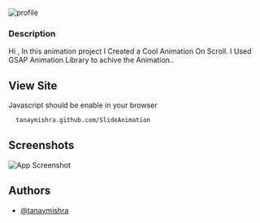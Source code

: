 
 ![profile](https://i.ibb.co/vZ3CmKn/Group-1.jpg)
### Description
Hi , In this animation project I Created a Cool Animation On Scroll. I Used GSAP Animation Library to achive the Animation..
## View Site

Javascript should be enable in your browser

```bash
  tanaymishra.github.com/SlideAnimation
```


## Screenshots

![App Screenshot](https://i.ibb.co/5hNc1Jj/Screenshot-2021-11-17-011028.png)

  
## Authors

- [@tanaymishra](https://www.github.com/tanaymishra)

